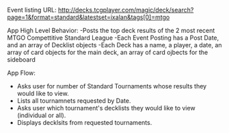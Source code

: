 Event listing URL:
http://decks.tcgplayer.com/magic/deck/search?page=1&format=standard&latestset=ixalan&tags[0]=mtgo

App High Level Behavior:
  -Posts the top deck results of the 2 most recent MTGO Compettitive Standard League
  -Each Event Posting has a Post Date, and an array of Decklist objects
  -Each Deck has a name, a player, a date, an array of card objects for the main deck, an array of card ojbects for the sideboard

App Flow:
  - Asks user for number of Standard Tournaments whose results they would like to view.
  - Lists all tournamnets requested by Date.
  - Asks user which tournament's decklists they would like to view (individual or all).
  - Displays decklsits from requested tournaments.

  
